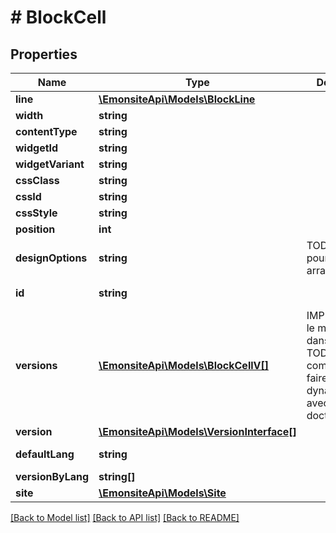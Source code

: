 # # BlockCell

## Properties

Name | Type | Description | Notes
------------ | ------------- | ------------- | -------------
**line** | [**\EmonsiteApi\Models\BlockLine**](BlockLine.md) |  | [optional]
**width** | **string** |  | [optional]
**contentType** | **string** |  | [optional]
**widgetId** | **string** |  | [optional]
**widgetVariant** | **string** |  | [optional]
**cssClass** | **string** |  | [optional]
**cssId** | **string** |  | [optional]
**cssStyle** | **string** |  | [optional]
**position** | **int** |  | [optional]
**designOptions** | **string** | TODO type json pour avoir un array direct | [optional]
**id** | **string** |  | [optional] [readonly]
**versions** | [**\EmonsiteApi\Models\BlockCellV[]**](BlockCellV.md) | IMPLEMENTEZ le mapping dans l&#39;entity TODO trouver comment le faire dynamiquement avec un listener doctrine | [optional]
**version** | [**\EmonsiteApi\Models\VersionInterface[]**](VersionInterface.md) |  | [optional]
**defaultLang** | **string** |  | [optional] [readonly]
**versionByLang** | **string[]** |  | [optional]
**site** | [**\EmonsiteApi\Models\Site**](Site.md) |  | [optional]

[[Back to Model list]](../../README.md#models) [[Back to API list]](../../README.md#endpoints) [[Back to README]](../../README.md)
